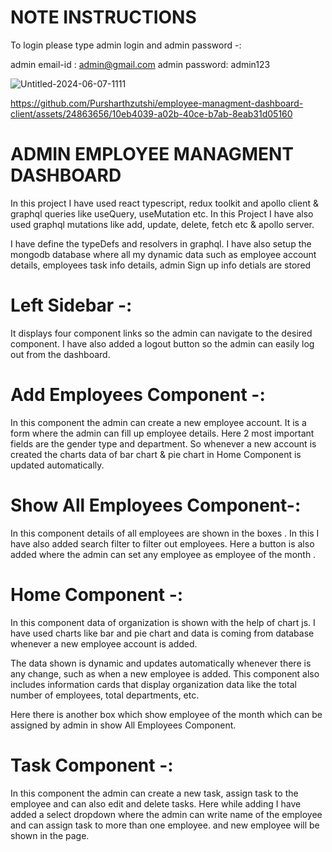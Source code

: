 # NOTE INSTRUCTIONS

To login please type admin login and admin password -:

admin email-id : admin@gmail.com
admin password: admin123

![Untitled-2024-06-07-1111](https://github.com/Pursharthzutshi/employee-managment-dashboard-client/assets/24863656/99b531df-74df-44c8-8082-e3f642bdbaad)


https://github.com/Pursharthzutshi/employee-managment-dashboard-client/assets/24863656/10eb4039-a02b-40ce-b7ab-8eab31d05160


# ADMIN EMPLOYEE MANAGMENT DASHBOARD 

In this project I have used react typescript, redux toolkit and apollo client & graphql queries like useQuery, useMutation etc. In this Project I have also used  graphql mutations like add, update, delete, fetch etc & apollo server.

I have define the typeDefs and resolvers in graphql. I have also setup the mongodb database where all my dynamic data such as employee account details, employees task info details, admin Sign up info detials are stored 

# Left Sidebar -:

It displays four component links so the admin can navigate to the desired component. I have also added a logout button so the admin can easily log out from the dashboard.

# Add Employees Component -:

In this component the admin can create a new employee account. It is a form where the admin can fill up employee details. Here 2 most important fields are the gender type and department. So whenever a new account is created the charts data of bar chart & pie chart in Home Component is updated automatically.

# Show All Employees Component-:

In this component details of all employees are shown in the boxes . In this I have also added search filter to filter out employees. Here a button is also added where the admin can set any employee as employee of the month .

# Home Component -:

In this component data of organization is shown with the help of chart js. I have used charts like bar and pie chart and data is coming from database whenever a new employee account is added. 

The data shown is dynamic and updates automatically whenever there is any change, such as when a new employee is added. This component also includes information cards that display organization data like the total number of employees, total departments, etc.

Here there is another box which show employee of the month which can be assigned by admin 
in show All Employees Component.

# Task Component -:

In this component the admin can create a new task, assign task to the employee and can also edit and delete tasks. Here while adding I have added a select dropdown where the admin can write name of the employee and can assign task to more than one employee. and new employee will be shown in the page.


